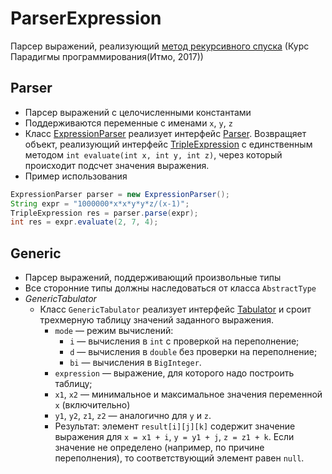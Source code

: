# ParserExpression
Парсер выражений, реализующий [метод рекурсивного спуска](https://ru.wikibooks.org/wiki/%D0%A0%D0%B5%D0%B0%D0%BB%D0%B8%D0%B7%D0%B0%D1%86%D0%B8%D0%B8_%D0%B0%D0%BB%D0%B3%D0%BE%D1%80%D0%B8%D1%82%D0%BC%D0%BE%D0%B2/%D0%9C%D0%B5%D1%82%D0%BE%D0%B4_%D1%80%D0%B5%D0%BA%D1%83%D1%80%D1%81%D0%B8%D0%B2%D0%BD%D0%BE%D0%B3%D0%BE_%D1%81%D0%BF%D1%83%D1%81%D0%BA%D0%B0) 
(Курс Парадигмы программирования(Итмо, 2017))

Parser
---
* Парсер выражений с целочисленными константами
* Поддерживаются переменные с именами `x`, `y`, `z`
* Класс [ExpressionParser](Parser/src/expression/parser/ExpressionParser.java) реализует интерфейс [Parser](Parser/src/expression/parser/Parser.java).
Возвращяет объект, реализующий интерфейс [TripleExpression](Parser/src/expression/TripleExpression.java)
с единственным методом `int evaluate(int x, int y, int z)`, через который происходит подсчет значения выражения. 
* Пример использования
```java
ExpressionParser parser = new ExpressionParser();
String expr = "1000000*x*x*y*y*z/(x-1)";
TripleExpression res = parser.parse(expr);
int res = expr.evaluate(2, 7, 4);
```

Generic
---
* Парсер выражений, поддерживающий произвольные типы
* Все сторонние типы должны наследоваться от класса `AbstractType`
* *GenericTabulator*
    * Класс `GenericTabulator` реализует интерфейс 
      [Tabulator](Generic/src/expression/generic/Tabulator.java) и
      сроит трехмерную таблицу значений заданного выражения.
        * `mode` — режим вычислений:
           * `i` — вычисления в `int` с проверкой на переполнение;
           * `d` — вычисления в `double` без проверки на переполнение;
           * `bi` — вычисления в `BigInteger`.
        * `expression` — выражение, для которого надо построить таблицу;
        * `x1`, `x2` — минимальное и максимальное значения переменной `x` (включительно)
        * `y1`, `y2`, `z1`, `z2` — аналогично для `y` и `z`.
        * Результат: элемент `result[i][j][k]` содержит
          значение выражения для `x = x1 + i`, `y = y1 + j`, `z = z1 + k`.
          Если значение не определено (например, по причине переполнения),
          то соответствующий элемент равен `null`.
